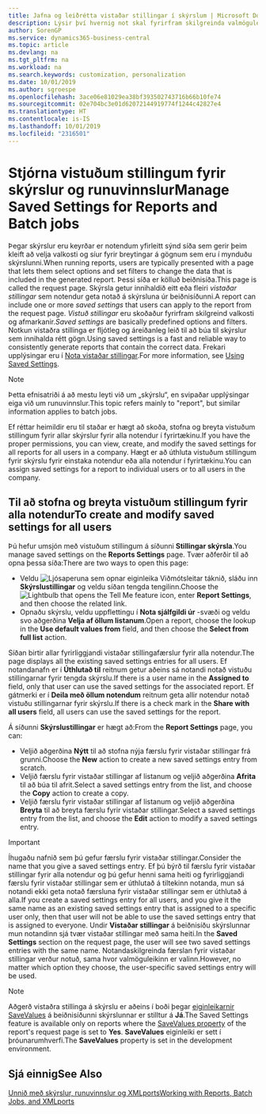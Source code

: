 ```yaml
---
title: Jafna og leiðrétta vistaðar stillingar í skýrslum | Microsoft Docs
description: Lýsir því hvernig not skal fyrirfram skilgreinda valmöguleika og afmarkanir til að sérstilla skýrslu, og ná fram réttum upplýsingum.
author: SorenGP
ms.service: dynamics365-business-central
ms.topic: article
ms.devlang: na
ms.tgt_pltfrm: na
ms.workload: na
ms.search.keywords: customization, personalization
ms.date: 10/01/2019
ms.author: sgroespe
ms.openlocfilehash: 3ace06e81029ea38bf393502743716b66b10fe74
ms.sourcegitcommit: 02e704bc3e01d62072144919774f1244c42827e4
ms.translationtype: HT
ms.contentlocale: is-IS
ms.lasthandoff: 10/01/2019
ms.locfileid: "2316501"
---
```

# <a name="manage-saved-settings-for-reports-and-batch-jobs"></a><span data-ttu-id="b0aa1-103">Stjórna vistuðum stillingum fyrir skýrslur og runuvinnslur</span><span class="sxs-lookup"><span data-stu-id="b0aa1-103">Manage Saved Settings for Reports and Batch jobs</span></span>
<span data-ttu-id="b0aa1-104">Þegar skýrslur eru keyrðar er notendum yfirleitt sýnd síða sem gerir þeim kleift að velja valkosti og síur fyrir breytingar á gögnum sem eru í mynduðu skýrslunni.</span><span class="sxs-lookup"><span data-stu-id="b0aa1-104">When running reports, users are typically presented with a page that lets them select options and set filters to change the data that is included in the generated report.</span></span> <span data-ttu-id="b0aa1-105">Þessi síða er kölluð beiðnisíða.</span><span class="sxs-lookup"><span data-stu-id="b0aa1-105">This page is called the request page.</span></span> <span data-ttu-id="b0aa1-106">Skýrsla getur innihaldið eitt eða fleiri *vistaðar stillingar* sem notendur geta notað á skýrsluna úr beiðnisíðunni.</span><span class="sxs-lookup"><span data-stu-id="b0aa1-106">A report can include one or more *saved settings* that users can apply to the report from the request page.</span></span> <span data-ttu-id="b0aa1-107">*Vistuð stillingar* eru skoðaður fyrirfram skilgreind valkosti og afmarkanir.</span><span class="sxs-lookup"><span data-stu-id="b0aa1-107">*Saved settings* are basically predefined options and filters.</span></span> <span data-ttu-id="b0aa1-108">Notkun vistaðra stillinga er fljótleg og áreiðanleg leið til að búa til skýrslur sem innihalda rétt gögn.</span><span class="sxs-lookup"><span data-stu-id="b0aa1-108">Using saved settings is a fast and reliable way to consistently generate reports that contain the correct data.</span></span> <span data-ttu-id="b0aa1-109">Frekari upplýsingar eru í [Nota vistaðar stillingar](ui-work-report.md#SavedSettings).</span><span class="sxs-lookup"><span data-stu-id="b0aa1-109">For more information, see [Using Saved Settings](ui-work-report.md#SavedSettings).</span></span>

> [!NOTE]
> <span data-ttu-id="b0aa1-110">Þetta efnisatriði á að mestu leyti við um „skýrslu“, en svipaðar upplýsingar eiga við um runuvinnslur.</span><span class="sxs-lookup"><span data-stu-id="b0aa1-110">This topic refers mainly to "report", but similar information applies to batch jobs.</span></span>

<span data-ttu-id="b0aa1-111">Ef réttar heimildir eru til staðar er hægt að skoða, stofna og breyta vistuðum stillingum fyrir allar skýrslur fyrir alla notendur í fyrirtækinu.</span><span class="sxs-lookup"><span data-stu-id="b0aa1-111">If you have the proper permissions, you can view, create, and modify the saved settings for all reports for all users in a company.</span></span> <span data-ttu-id="b0aa1-112">Hægt er að úthluta vistuðum stillingum fyrir skýrslu fyrir einstaka notendur eða alla notendur í fyrirtækinu.</span><span class="sxs-lookup"><span data-stu-id="b0aa1-112">You can assign saved settings for a report to individual users or to all users in the company.</span></span>

<!--
## Apply saved settings to a report
1. Open the report.

   The request page appears.    
2. In the **Saved Settings** section of the page, set the **Name** field  to the saved settings that you want to use.

   The **Saved Settings** section only appears if the report has been run before or if there are existing saved settings entries. The saved settings entry called **Last used options and filters** is always available. These settings are the option and filter values that were used the last time you ran the report.

-->

## <a name="to-create-and-modify-saved-settings-for-all-users"></a><span data-ttu-id="b0aa1-113">Til að stofna og breyta vistuðum stillingum fyrir alla notendur</span><span class="sxs-lookup"><span data-stu-id="b0aa1-113">To create and modify saved settings for all users</span></span>
<span data-ttu-id="b0aa1-114">Þú hefur umsjón með vistuðum stillingum á síðunni **Stillingar skýrsla**.</span><span class="sxs-lookup"><span data-stu-id="b0aa1-114">You manage saved settings on the **Reports Settings** page.</span></span> <span data-ttu-id="b0aa1-115">Tvær aðferðir til að opna þessa síða:</span><span class="sxs-lookup"><span data-stu-id="b0aa1-115">There are two ways to open this page:</span></span>
-   <span data-ttu-id="b0aa1-116">Veldu ![Ljósaperuna sem opnar eiginleika Viðmótsleitar](media/ui-search/search_small.png "Segðu mér hvað þú vilt gera") táknið, sláðu inn **Skýrslustillingar** og veldu síðan tengda tengilinn.</span><span class="sxs-lookup"><span data-stu-id="b0aa1-116">Choose the ![Lightbulb that opens the Tell Me feature](media/ui-search/search_small.png "Tell me what you want to do") icon, enter **Report Settings**, and then choose the related link.</span></span>
-   <span data-ttu-id="b0aa1-117">Opnaðu skýrslu, veldu uppflettingu í **Nota sjálfgildi úr** -svæði og veldu svo aðgerðina **Velja af öllum listanum**.</span><span class="sxs-lookup"><span data-stu-id="b0aa1-117">Open a report, choose the lookup in the **Use default values from** field, and then choose the **Select from full list** action.</span></span>

<span data-ttu-id="b0aa1-118">Síðan birtir allar fyrirliggjandi vistaðar stillingafærslur fyrir alla notendur.</span><span class="sxs-lookup"><span data-stu-id="b0aa1-118">The page displays all the existing saved settings entries for all users.</span></span> <span data-ttu-id="b0aa1-119">Ef notandanafn er í **Úthlutað til** reitnum getur aðeins sá notandi notað vistuðu stillingarnar fyrir tengda skýrslu.</span><span class="sxs-lookup"><span data-stu-id="b0aa1-119">If there is a user name in the **Assigned to** field, only that user can use the saved settings for the associated report.</span></span> <span data-ttu-id="b0aa1-120">Ef gátmerki er í **Deila með öllum notendum** reitnum geta allir notendur notað vistuðu stillingarnar fyrir skýrslu.</span><span class="sxs-lookup"><span data-stu-id="b0aa1-120">If there is a check mark in the **Share with all users** field, all users can use the saved settings for the report.</span></span>

<span data-ttu-id="b0aa1-121">Á síðunni **Skýrslustillingar** er hægt að:</span><span class="sxs-lookup"><span data-stu-id="b0aa1-121">From the **Report Settings** page, you can:</span></span>
-   <span data-ttu-id="b0aa1-122">Veljið aðgerðina **Nýtt** til að stofna nýja færslu fyrir vistaðar stillingar frá grunni.</span><span class="sxs-lookup"><span data-stu-id="b0aa1-122">Choose the **New** action to create a new saved settings entry from scratch.</span></span>
-   <span data-ttu-id="b0aa1-123">Veljið færslu fyrir vistaðar stillingar af listanum og veljið aðgerðina **Afrita** til að búa til afrit.</span><span class="sxs-lookup"><span data-stu-id="b0aa1-123">Select a saved settings entry from the list, and choose the **Copy** action to create a copy.</span></span>
-   <span data-ttu-id="b0aa1-124">Veljið færslu fyrir vistaðar stillingar af listanum og veljið aðgerðina **Breyta** til að breyta færslu fyrir vistaðar stillingar.</span><span class="sxs-lookup"><span data-stu-id="b0aa1-124">Select a saved settings entry from the list, and choose the **Edit** action to modify a saved settings entry.</span></span>

> [!Important]
> <span data-ttu-id="b0aa1-125">Íhugaðu nafnið sem þú gefur færslu fyrir vistaðar stillingar.</span><span class="sxs-lookup"><span data-stu-id="b0aa1-125">Consider the name that you give a saved settings entry.</span></span> <span data-ttu-id="b0aa1-126">Ef þú býrð til færslu fyrir vistaðar stillingar fyrir alla notendur og þú gefur henni sama heiti og fyrirliggjandi færslu fyrir vistaðar stillingar sem er úthlutað á tiltekinn notanda, mun sá notandi ekki geta notað færsluna fyrir vistaðar stillingar sem er úthlutað á alla.</span><span class="sxs-lookup"><span data-stu-id="b0aa1-126">If you create a saved settings entry for all users, and you give it the same name as an existing saved settings entry that is assigned to a specific user only, then that user will not be able to use the saved settings entry that is assigned to everyone.</span></span>  <span data-ttu-id="b0aa1-127">Undir **Vistaðar stillingar** á beiðnisíðu skýrslunnar mun notandinn sjá tvær vistaðar stillingar með sama heiti.</span><span class="sxs-lookup"><span data-stu-id="b0aa1-127">In the **Saved Settings** section on the request page, the user will see two saved settings entries with the same name.</span></span> <span data-ttu-id="b0aa1-128">Notandaskilgreinda færslan fyrir vistaðar stillingar verður notuð, sama hvor valmöguleikinn er valinn.</span><span class="sxs-lookup"><span data-stu-id="b0aa1-128">However, no matter which option they choose, the user-specific saved settings entry will be used.</span></span>

> [!NOTE]
> <span data-ttu-id="b0aa1-129">Aðgerð vistaðra stillinga á skýrslu er aðeins í boði þegar [eiginleikarnir SaveValues](https://docs.microsoft.com/en-us/dynamics-nav/savevalues-property) á beiðnisíðunni skýrslunnar er stilltur á **Já**.</span><span class="sxs-lookup"><span data-stu-id="b0aa1-129">The Saved Settings feature is available only on reports where the [SaveValues property](https://docs.microsoft.com/en-us/dynamics-nav/savevalues-property) of the report's request page is set to **Yes**.</span></span> <span data-ttu-id="b0aa1-130">**SaveValues** eiginleiki er sett í þróunarumhverfi.</span><span class="sxs-lookup"><span data-stu-id="b0aa1-130">The **SaveValues** property is set in the development environment.</span></span>  

## <a name="see-also"></a><span data-ttu-id="b0aa1-131">Sjá einnig</span><span class="sxs-lookup"><span data-stu-id="b0aa1-131">See Also</span></span>
[<span data-ttu-id="b0aa1-132">Unnið með skýrslur, runuvinnslur og XMLports</span><span class="sxs-lookup"><span data-stu-id="b0aa1-132">Working with Reports, Batch Jobs, and XMLports</span></span>](ui-work-report.md)  
